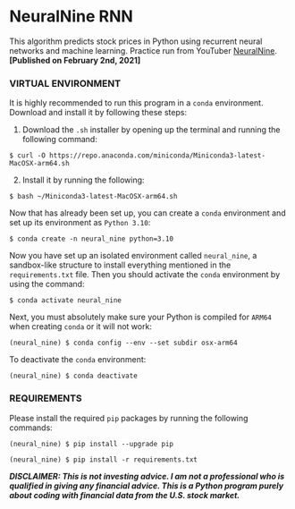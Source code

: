 # NeuralNine RNN
This algorithm predicts stock prices in Python using recurrent neural networks and machine learning. Practice run from YouTuber <a href="https://www.youtube.com/watch?v=PuZY9q-aKLw">NeuralNine</a>. <b>[Published on February 2nd, 2021]</b>

### VIRTUAL ENVIRONMENT

It is highly recommended to run this program in a ``conda`` environment. Download and install it by following these steps:

1. Download the ``.sh`` installer by opening up the terminal and running the following command:
<pre>
<code>$ curl -O https://repo.anaconda.com/miniconda/Miniconda3-latest-MacOSX-arm64.sh</code>
</pre>

2. Install it by running the following:
<pre>
<code>$ bash ~/Miniconda3-latest-MacOSX-arm64.sh</code>
</pre>

Now that has already been set up, you can create a ``conda`` environment and set up its environment as ``Python 3.10``:
<pre>
<code>$ conda create -n neural_nine python=3.10</code>
</pre>

Now you have set up an isolated environment called ``neural_nine``, a sandbox-like structure to install everything mentioned in the ``requirements.txt`` file. Then you should activate the ``conda`` environment by using the command:
<pre>
<code>$ conda activate neural_nine</code>
</pre>

Next, you must absolutely make sure your Python is compiled for ``ARM64`` when creating ``conda`` or it will not work:
<pre>
<code>(neural_nine) $ conda config --env --set subdir osx-arm64</code>
</pre>

To deactivate the ``conda`` environment:
<pre>
<code>(neural_nine) $ conda deactivate</code>
</pre>

### REQUIREMENTS

Please install the required ``pip`` packages by running the following commands:

<pre>
<code>(neural_nine) $ pip install --upgrade pip</code>
</pre>

<pre>
<code>(neural_nine) $ pip install -r requirements.txt</code>
</pre>

<b><i>DISCLAIMER: This is not investing advice. I am not a professional who is qualified in giving any financial advice. This is a Python program purely about coding with financial data from the U.S. stock market.</i></b>
